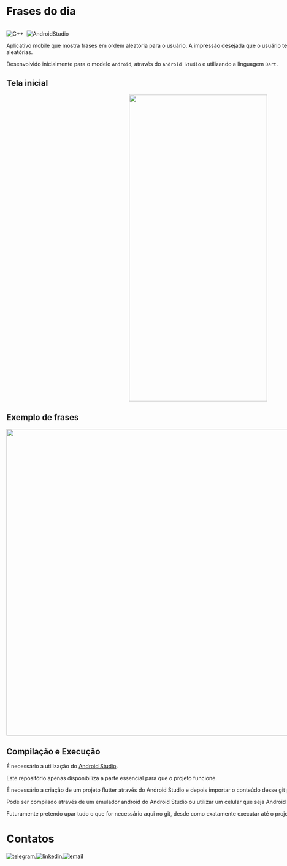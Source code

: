 # Frases do dia

<p>
<div style="display: inline-block;">

![C++](https://img.shields.io/badge/-Dart-05122A?style=flat&logo=Dart)&nbsp;
![AndroidStudio](https://img.shields.io/badge/-AndroidStudio-05122A?style=flat&logo=AndroidStudio)&nbsp;

</p>

<p align="justify">

Aplicativo mobile que mostra frases em ordem aleatória para o usuário. A impressão desejada que o usuário tenha é de que o aplicativo imprima frases aleatórias.

Desenvolvido inicialmente para o modelo `Android`, através do `Android Studio` e utilizando a linguagem `Dart`.

</p>

## Tela inicial

<p align="center">
  
<img src="https://user-images.githubusercontent.com/84406892/196990230-252d6b32-63a3-445b-8334-c0ee576ae526.jpg" width="360" height="800">

</p>

## Exemplo de frases

<p align="center">
  
<img src="https://user-images.githubusercontent.com/84406892/196990242-1cb34d8f-0857-449c-9c7e-bf0eac4bebb1.jpg" width="1000" height="800">

</p> 

## Compilação e Execução

É necessário a utilização do [Android Studio](https://developer.android.com/studio).

Este repositório apenas disponibiliza a parte essencial para que o projeto funcione. 

É necessário a criação de um projeto flutter através do Android Studio e depois importar o conteúdo desse git para seu projeto e então executar.

Pode ser compilado através de um emulador android do Android Studio ou utilizar um celular que seja Android para emular o aplicativo.

Futuramente pretendo upar tudo o que for necessário aqui no git, desde como exatamente executar até o projeto inteiro, com todas as pastas.



# Contatos

<div style="display: inline-block;">

<a href="https://t.me/phpdias" target="_blank">
  <img align="center" src="https://img.shields.io/badge/-phpdias-05122A?style=flat&logo=telegram" alt="telegram"/>
</a>
  
<a href="https://linkedin.com/in/phpd" target="_blank">
  <img align="center" src="https://img.shields.io/badge/-phpd-05122A?style=flat&logo=linkedin" alt="linkedin"/>
</a>

<a style="color:black" href="mailto:phpdias@outlook.com?subject=[GitHub]%20FrasesdoDia%20App%20Page">
 <img align="center" src="https://img.shields.io/badge/-phpdias@outlook.com-05122A?style=flat&logo=email" alt="email"/>
</a>

</div>




